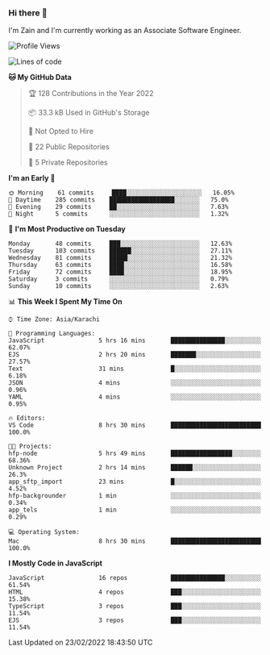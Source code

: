 ### Hi there 👋

I'm Zain and I'm currently working as an Associate Software Engineer.

<!--START_SECTION:waka-->
![Profile Views](http://img.shields.io/badge/Profile%20Views-0-blue)

![Lines of code](https://img.shields.io/badge/From%20Hello%20World%20I%27ve%20Written-3%20Million%20lines%20of%20code-blue)

**🐱 My GitHub Data** 

> 🏆 128 Contributions in the Year 2022
 > 
> 📦 33.3 kB Used in GitHub's Storage 
 > 
> 🚫 Not Opted to Hire
 > 
> 📜 22 Public Repositories 
 > 
> 🔑 5 Private Repositories  
 > 
**I'm an Early 🐤** 

```text
🌞 Morning    61 commits     ████░░░░░░░░░░░░░░░░░░░░░   16.05% 
🌆 Daytime    285 commits    ██████████████████░░░░░░░   75.0% 
🌃 Evening    29 commits     ██░░░░░░░░░░░░░░░░░░░░░░░   7.63% 
🌙 Night      5 commits      ░░░░░░░░░░░░░░░░░░░░░░░░░   1.32%

```
📅 **I'm Most Productive on Tuesday** 

```text
Monday       48 commits     ███░░░░░░░░░░░░░░░░░░░░░░   12.63% 
Tuesday      103 commits    ██████░░░░░░░░░░░░░░░░░░░   27.11% 
Wednesday    81 commits     █████░░░░░░░░░░░░░░░░░░░░   21.32% 
Thursday     63 commits     ████░░░░░░░░░░░░░░░░░░░░░   16.58% 
Friday       72 commits     ████░░░░░░░░░░░░░░░░░░░░░   18.95% 
Saturday     3 commits      ░░░░░░░░░░░░░░░░░░░░░░░░░   0.79% 
Sunday       10 commits     ░░░░░░░░░░░░░░░░░░░░░░░░░   2.63%

```


📊 **This Week I Spent My Time On** 

```text
⌚︎ Time Zone: Asia/Karachi

💬 Programming Languages: 
JavaScript               5 hrs 16 mins       ███████████████░░░░░░░░░░   62.07% 
EJS                      2 hrs 20 mins       ███████░░░░░░░░░░░░░░░░░░   27.57% 
Text                     31 mins             █░░░░░░░░░░░░░░░░░░░░░░░░   6.18% 
JSON                     4 mins              ░░░░░░░░░░░░░░░░░░░░░░░░░   0.96% 
YAML                     4 mins              ░░░░░░░░░░░░░░░░░░░░░░░░░   0.95%

🔥 Editors: 
VS Code                  8 hrs 30 mins       █████████████████████████   100.0%

🐱‍💻 Projects: 
hfp-node                 5 hrs 49 mins       █████████████████░░░░░░░░   68.36% 
Unknown Project          2 hrs 14 mins       ██████░░░░░░░░░░░░░░░░░░░   26.3% 
app_sftp_import          23 mins             █░░░░░░░░░░░░░░░░░░░░░░░░   4.52% 
hfp-backgrounder         1 min               ░░░░░░░░░░░░░░░░░░░░░░░░░   0.34% 
app_tels                 1 min               ░░░░░░░░░░░░░░░░░░░░░░░░░   0.29%

💻 Operating System: 
Mac                      8 hrs 30 mins       █████████████████████████   100.0%

```

**I Mostly Code in JavaScript** 

```text
JavaScript               16 repos            ███████████████░░░░░░░░░░   61.54% 
HTML                     4 repos             ███░░░░░░░░░░░░░░░░░░░░░░   15.38% 
TypeScript               3 repos             ███░░░░░░░░░░░░░░░░░░░░░░   11.54% 
EJS                      3 repos             ███░░░░░░░░░░░░░░░░░░░░░░   11.54%

```



 Last Updated on 23/02/2022 18:43:50 UTC
<!--END_SECTION:waka-->

<!--
**ZainAmjad68/ZainAmjad68** is a ✨ _special_ ✨ repository because its `README.md` (this file) appears on your GitHub profile.

Here are some ideas to get you started:

- 🔭 I’m currently working on ...
- 🌱 I’m currently learning ...
- 👯 I’m looking to collaborate on ...
- 🤔 I’m looking for help with ...
- 💬 Ask me about ...
- 📫 How to reach me: ...
- 😄 Pronouns: ...
- ⚡ Fun fact: ...
-->
